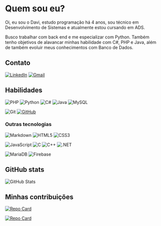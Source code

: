 # Quem sou eu?

Oi, eu sou o Davi, estudo programação há 4 anos, sou técnico em Desenvolvimento de Sistemas e atualmente estou cursando em ADS. 

Busco trabalhar com back end e me especializar com Python. Também tenho objetivos de alavancar minhas habilidade com C#, PHP e Java, além de também evoluir meus conhecimentos com Banco de Dados.

## Contato

[![LinkedIn](https://img.shields.io/badge/LinkedIn-0077B5?style=for-the-badge&logo=linkedin&logoColor=white)](https://www.linkedin.com/in/davi-sousa-pedrosa-ab81092a3/)
[![Gmail](https://img.shields.io/badge/Gmail-333333?style=for-the-badge&logo=gmail&logoColor=red)](mailto:spdavi2305@gmail.com)


## Habilidades

![PHP](https://img.shields.io/badge/PHP-777BB4?style=for-the-badge&logo=php&logoColor=white) ![Python](https://img.shields.io/badge/python-blue?style=for-the-badge&logo=python&logoColor=white) ![C#](https://img.shields.io/badge/C%23-A020F0?style=for-the-badge&logo=c-sharp&logoColor=white) ![Java](https://img.shields.io/badge/java-white.svg?style=for-the-badge&logo=openjdk&logoColor=darkblue) ![MySQL](https://img.shields.io/badge/MySQL-orange?style=for-the-badge&logo=mysql&logoColor=blue)
 
![Git](https://img.shields.io/badge/GIT-E44C30?style=for-the-badge&logo=git&logoColor=white) [![GitHub](https://img.shields.io/badge/GitHub-100000?style=for-the-badge&logo=github&logoColor=white)](https://github.com/SEUUSERNAME)

### Outras tecnologias

![Markdown](https://img.shields.io/badge/Markdown-000?style=for-the-badge&logo=markdown) ![HTML5](https://img.shields.io/badge/HTML5-E34F26?style=for-the-badge&logo=html5&logoColor=white) ![CSS3](https://img.shields.io/badge/CSS3-1572B6?style=for-the-badge&logo=css3&logoColor=white)

![JavaScript](https://img.shields.io/badge/JavaScript-F7DF1E?style=for-the-badge&logo=javascript&logoColor=black) ![C](https://img.shields.io/badge/C-00599C?style=for-the-badge&logo=c&logoColor=white) ![C++](https://img.shields.io/badge/C%2B%2B-00599C?style=for-the-badge&logo=c%2B%2B&logoColor=white) ![.NET](https://img.shields.io/badge/.NET-5C2D91?style=for-the-badge&logo=.net&logoColor=white)

![MariaDB](https://img.shields.io/badge/MariaDB-003545?style=for-the-badge&logo=mariadb&logoColor=white) ![Firebase](https://img.shields.io/badge/firebase-red?style=for-the-badge&logo=firebase&logoColor=white)

## GitHub stats

![GitHub Stats](https://github-readme-stats.vercel.app/api?username=Anvi551&theme=transparent&bg_color=000&border_color=30A3DC&show_icons=true&icon_color=30A3DC&title_color=30A3DC&text_color=FFF)

## Minhas contribuições

[![Repo Card](https://github-readme-stats.vercel.app/api/pin/?username=TCCMakeasy&repo=Site&bg_color=000&border_color=30A3DC&show_icons=true&icon_color=30A3DC&title_color=30A3DC&text_color=FFF)](https://github.com/TCCMakeasy/Site)

[![Repo Card](https://github-readme-stats.vercel.app/api/pin/?username=Anvi551&repo=dio-lab-open-source&bg_color=000&border_color=30A3DC&show_icons=true&icon_color=30A3DC&title_color=30A3DC&text_color=FFF)](https://github.com/Anvi551/dio-lab-open-source)
